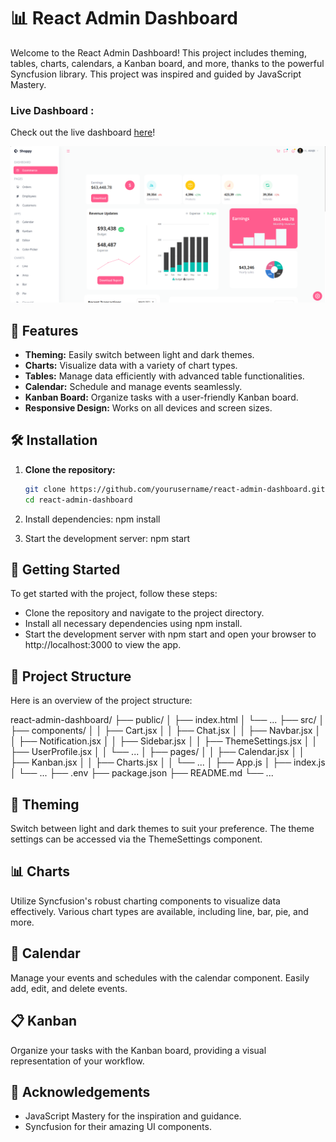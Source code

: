 # 📊 React Admin Dashboard

Welcome to the React Admin Dashboard! This project includes theming, tables, charts, calendars, a Kanban board, and more, thanks to the powerful Syncfusion library. This project was inspired and guided by JavaScript Mastery.

### Live Dashboard :

Check out the live dashboard [here](https://dashboardam.netlify.app/)!



![Dashboard](https://github.com/AbhijitMotekar99/Dashboard/blob/main/src/data/Screenshot%202024-06-07%20220907.png)

## 🚀 Features

- **Theming:** Easily switch between light and dark themes.
- **Charts:** Visualize data with a variety of chart types.
- **Tables:** Manage data efficiently with advanced table functionalities.
- **Calendar:** Schedule and manage events seamlessly.
- **Kanban Board:** Organize tasks with a user-friendly Kanban board.
- **Responsive Design:** Works on all devices and screen sizes.

## 🛠️ Installation

1. **Clone the repository:**
   ```sh
   git clone https://github.com/yourusername/react-admin-dashboard.git
   cd react-admin-dashboard

2. Install dependencies:
   npm install

3. Start the development server:
   npm start


## 🌟 Getting Started
To get started with the project, follow these steps:

- Clone the repository and navigate to the project directory.
- Install all necessary dependencies using npm install.
- Start the development server with npm start and open your browser to http://localhost:3000 to view the app.

## 📁 Project Structure
Here is an overview of the project structure:

react-admin-dashboard/
├── public/
│   ├── index.html
│   └── ...
├── src/
│   ├── components/
│   │   ├── Cart.jsx
│   │   ├── Chat.jsx
│   │   ├── Navbar.jsx
│   │   ├── Notification.jsx
│   │   ├── Sidebar.jsx
│   │   ├── ThemeSettings.jsx
│   │   ├── UserProfile.jsx
│   │   └── ...
│   ├── pages/
│   │   ├── Calendar.jsx
│   │   ├── Kanban.jsx
│   │   ├── Charts.jsx
│   │   └── ...
│   ├── App.js
│   ├── index.js
│   └── ...
├── .env
├── package.json
├── README.md
└── ...


## 🎨 Theming
   Switch between light and dark themes to suit your preference. The theme settings can be accessed via the ThemeSettings component.

## 📊 Charts
   Utilize Syncfusion's robust charting components to visualize data effectively. Various chart types are available, including line, bar, pie, and more.

## 📅 Calendar
  Manage your events and schedules with the calendar component. Easily add, edit, and delete events.

## 📋 Kanban
  Organize your tasks with the Kanban board, providing a visual representation of your workflow.



## 🙏 Acknowledgements
- JavaScript Mastery for the inspiration and guidance.
- Syncfusion for their amazing UI components.

